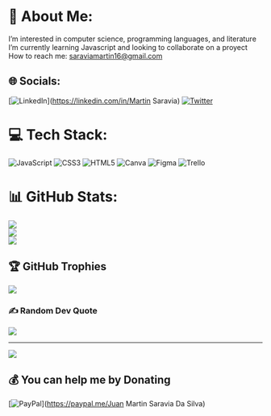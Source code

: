 # 💫 About Me:
I’m interested in computer science, programming languages, and literature<br> I’m currently learning Javascript and looking to collaborate on a proyect<br>How to reach me: saraviamartin16@gmail.com


## 🌐 Socials:
[![LinkedIn](https://img.shields.io/badge/LinkedIn-%230077B5.svg?logo=linkedin&logoColor=white)](https://linkedin.com/in/Martin Saravia) [![Twitter](https://img.shields.io/badge/Twitter-%231DA1F2.svg?logo=Twitter&logoColor=white)](https://twitter.com/@JuanMar39087779) 

# 💻 Tech Stack:
![JavaScript](https://img.shields.io/badge/javascript-%23323330.svg?style=plastic&logo=javascript&logoColor=%23F7DF1E) ![CSS3](https://img.shields.io/badge/css3-%231572B6.svg?style=plastic&logo=css3&logoColor=white) ![HTML5](https://img.shields.io/badge/html5-%23E34F26.svg?style=plastic&logo=html5&logoColor=white) ![Canva](https://img.shields.io/badge/Canva-%2300C4CC.svg?style=plastic&logo=Canva&logoColor=white) 	![Figma](https://img.shields.io/badge/figma-%23F24E1E.svg?style=plastic&logo=figma&logoColor=white) ![Trello](https://img.shields.io/badge/Trello-%23026AA7.svg?style=plastic&logo=Trello&logoColor=white)
# 📊 GitHub Stats:
![](https://github-readme-stats.vercel.app/api?username=SaraviaMartin&theme=midnight-purple&hide_border=true&include_all_commits=false&count_private=false)<br/>
![](https://github-readme-streak-stats.herokuapp.com/?user=SaraviaMartin&theme=midnight-purple&hide_border=true)<br/>
![](https://github-readme-stats.vercel.app/api/top-langs/?username=SaraviaMartin&theme=midnight-purple&hide_border=true&include_all_commits=false&count_private=false&layout=compact)

## 🏆 GitHub Trophies
![](https://github-profile-trophy.vercel.app/?username=SaraviaMartin&theme=algolia&no-frame=false&no-bg=false&margin-w=4)

### ✍️ Random Dev Quote
![](https://quotes-github-readme.vercel.app/api?type=horizontal&theme=tokyonight)

---
[![](https://visitcount.itsvg.in/api?id=SaraviaMartin&icon=5&color=0)](https://visitcount.itsvg.in)

  ## 💰 You can help me by Donating
  [![PayPal](https://img.shields.io/badge/PayPal-00457C?style=for-the-badge&logo=paypal&logoColor=white)](https://paypal.me/Juan Martin Saravia Da Silva) 

  
<!-- Proudly created with GPRM ( https://gprm.itsvg.in ) -->

